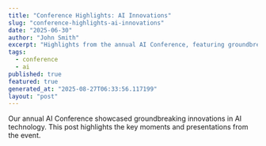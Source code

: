 ```yaml
---
title: "Conference Highlights: AI Innovations"
slug: "conference-highlights-ai-innovations"
date: "2025-06-30"
author: "John Smith"
excerpt: "Highlights from the annual AI Conference, featuring groundbreaking innovations."
tags:
  - conference
  - ai
published: true
featured: true
generated_at: "2025-08-27T06:33:56.117199"
layout: "post"
---
```


Our annual AI Conference showcased groundbreaking innovations in AI technology. This post highlights the key moments and presentations from the event.